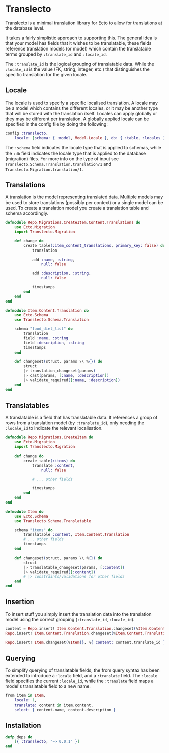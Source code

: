 # Translecto

Translecto is a minimal translation library for Ecto to allow for translations at the database level.

It takes a fairly simplistic approach to supporting this. The general idea is that your model has fields that it wishes to be translatable, these fields reference translation models (or model) which contain the translatable terms grouped by `:translate_id` and `:locale_id`.

The `:translate_id` is the logical grouping of translatable data. While the `:locale_id` is the value (FK, string, integer, etc.) that distinguishes the specific translation for the given locale.

Locale
------

The locale is used to specify a specific localised translation. A locale may be a model which contains the different locales, or it may be another type that will be stored with the translation itself. Locales can apply globally or they may be different per translation. A globally applied locale can be specified in the config file by doing the following:

```elixir
config :translecto,
    locale: [schema: { :model, Model.Locale }, db: { :table, :locales }]
```

The `:schema` field indicates the locale type that is applied to schemas, while the `:db` field indicates the locale type that is applied to the database (migration) files. For more info on the type of input see `Translecto.Schema.Translation.translation/1` and `Translecto.Migration.translation/1`.

Translations
------------

A translation is the model representing translated data. Multiple models may be used to store translations (possibly per context) or a single model can be used. To create a translation model you create a translation table and schema accordingly.

```elixir
defmodule Repo.Migrations.CreateItem.Content.Translations do
    use Ecto.Migration
    import Translecto.Migration

    def change do
        create table(:item_content_translations, primary_key: false) do
            translation

            add :name, :string,
                null: false

            add :description, :string,
                null: false

            timestamps
        end
    end
end

defmodule Item.Content.Translation do
    use Ecto.Schema
    use Translecto.Schema.Translation

    schema "food_diet_list" do
        translation
        field :name, :string
        field :description, :string
        timestamps
    end

    def changeset(struct, params \\ %{}) do
        struct
        |> translation_changeset(params)
        |> cast(params, [:name, :description])
        |> validate_required([:name, :description])
    end
end
```

Translatables
-------------

A translatable is a field that has translatable data. It references a group of rows from a translation model (by `:translate_id`), only needing the `:locale_id` to indicate the relevant localisation.

```elixir
defmodule Repo.Migrations.CreateItem do
    use Ecto.Migration
    import Translecto.Migration

    def change do
        create table(:items) do
            translate :content,
                null: false

            # ... other fields

            timestamps
        end
    end
end

defmodule Item do
    use Ecto.Schema
    use Translecto.Schema.Translatable

    schema "items" do
        translatable :content, Item.Content.Translation
        # ... other fields
        timestamps
    end

    def changeset(struct, params \\ %{}) do
        struct
        |> translatable_changeset(params, [:content])
        |> validate_required([:content])
        # |> constraints/validations for other fields
    end
end
```

Insertion
---------

To insert stuff you simply insert the translation data into the translation model using the correct grouping (`:translate_id`, `:locale_id`).

```elixir
content = Repo.insert! Item.Content.Translation.changeset(%Item.Content.Translation{}, %{ locale_id: 1, name: "1_1_name", description: "1_1_desc" })
Repo.insert! Item.Content.Translation.changeset(%Item.Content.Translation{}, %{ translate_id: content.translate_id, locale_id: 2, name: "1_2_name", description: "1_2_desc" })

Repo.insert! Item.changeset(%Item{}, %{ content: content.translate_id })
```

Querying
--------

To simplify querying of translatable fields, the from query syntax has been extended to introduce a `:locale` field, and a `:translate` field. The `:locale` field specifies the current `:locale_id`, while the `:translate` field maps a model's translatable field to a new name.

```elixir
from item in Item,
    locale: 1,
    translate: content in item.content,
    select: { content.name, content.description }
```

Installation
------------
```elixir
defp deps do
    [{ :translecto, "~> 0.0.1" }]
end
```
